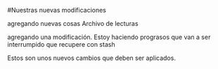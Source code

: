 #Nuestras nuevas modificaciones


agregando nuevas cosas
Archivo de lecturas

agregando una modificación. Estoy haciendo prograsos que van a ser interrumpido que recupere con stash

Estos son unos nuevos cambios que deben ser aplicados.
